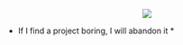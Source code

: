 
<div align="center">
  
![](https://github-readme-stats.vercel.app/api/top-langs/?username=Camerxxn&theme=transparent&hide_border=true&include_all_commits=false&count_private=false)
  
</div>

* If I find a project boring, I will abandon it *
